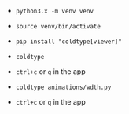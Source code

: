 - `python3.x -m venv venv`
- `source venv/bin/activate`
- `pip install "coldtype[viewer]"`

- `coldtype`
- `ctrl+c` or `q` in the app

- `coldtype animations/wdth.py`
- `ctrl+c` or `q` in the app
